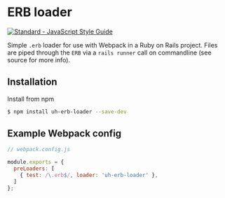 # ERB loader
[![Standard - JavaScript Style Guide](https://img.shields.io/badge/code%20style-standard-brightgreen.svg)](http://standardjs.com/)

Simple `.erb` loader for use with Webpack in a Ruby on Rails project. Files are piped through the `ERB` via a `rails runner` call on commandline (see source for more info).

## Installation

Install from npm

```bash
$ npm install uh-erb-loader --save-dev
```

## Example Webpack config

```js
// webpack.config.js

module.exports = {
  preLoaders: [
    { test: /\.erb$/, loader: 'uh-erb-loader' },
  ]
};
```
